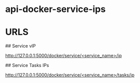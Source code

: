 # api-docker-service-ips

# URLS

## Service vIP

[http://127.0.0.1:5000/docker/service/<service_name>/ip](http://127.0.0.1:5000/docker/service/<service_name>/ip)

## Service Tasks IPs

[http://127.0.0.1:5000/docker/service/<service_name>/tasks/ip](http://127.0.0.1:5000/docker/service/<service_name>/tasks/ip)
